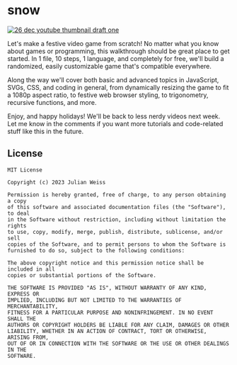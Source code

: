 # snow

[![26 dec youtube thumbnail draft one](https://github.com/insanj/snow/assets/951011/afc881ad-d60b-4f74-8e91-735c09544800)](https://www.youtube.com/watch?v=MPOlEm-hmhU)


Let's make a festive video game from scratch! No matter what you know about games or programming, this walkthrough should be great place to get started. In 1 file, 10 steps, 1 language, and completely for free, we'll build a randomized, easily customizable game that's compatible everywhere.

Along the way we'll cover both basic and advanced topics in JavaScript, SVGs, CSS, and coding in general, from dynamically resizing the game to fit a 1080p aspect ratio, to festive web browser styling, to trigonometry, recursive functions, and more.

Enjoy, and happy holidays! We'll be back to less nerdy videos next week. Let me know in the comments if you want more tutorials and code-related stuff like this in the future.

## License

```
MIT License

Copyright (c) 2023 Julian Weiss

Permission is hereby granted, free of charge, to any person obtaining a copy
of this software and associated documentation files (the "Software"), to deal
in the Software without restriction, including without limitation the rights
to use, copy, modify, merge, publish, distribute, sublicense, and/or sell
copies of the Software, and to permit persons to whom the Software is
furnished to do so, subject to the following conditions:

The above copyright notice and this permission notice shall be included in all
copies or substantial portions of the Software.

THE SOFTWARE IS PROVIDED "AS IS", WITHOUT WARRANTY OF ANY KIND, EXPRESS OR
IMPLIED, INCLUDING BUT NOT LIMITED TO THE WARRANTIES OF MERCHANTABILITY,
FITNESS FOR A PARTICULAR PURPOSE AND NONINFRINGEMENT. IN NO EVENT SHALL THE
AUTHORS OR COPYRIGHT HOLDERS BE LIABLE FOR ANY CLAIM, DAMAGES OR OTHER
LIABILITY, WHETHER IN AN ACTION OF CONTRACT, TORT OR OTHERWISE, ARISING FROM,
OUT OF OR IN CONNECTION WITH THE SOFTWARE OR THE USE OR OTHER DEALINGS IN THE
SOFTWARE.
```
